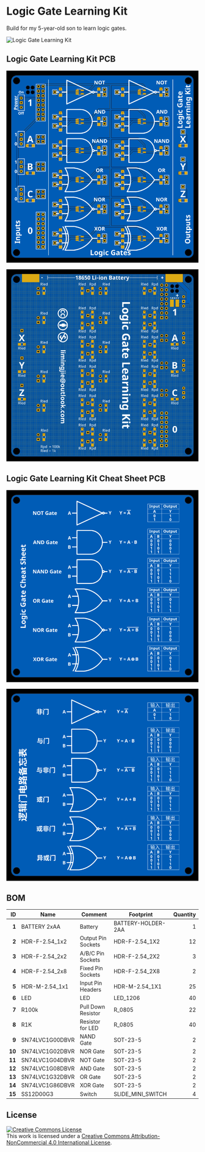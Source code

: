 # Logic Gate Learning Kit

Build for my 5-year-old son to learn logic gates.

![Logic Gate Learning Kit](Logic%20Gate%20Learning%20Kit.png)

## Logic Gate Learning Kit PCB

![Logic Gate Learning Kit Top](Logic%20Gate%20Learning%20Kit%20-%20Top.svg)

![Logic Gate Learning Kit Bottom](Logic%20Gate%20Learning%20Kit%20-%20Bottom.svg)

## Logic Gate Learning Kit Cheat Sheet PCB

![Logic Gate Learning Kit Cheat Sheet English](Logic%20Gate%20Learning%20Kit%20Cheat%20Sheet%20-%20English.svg)

![Logic Gate Learning Kit Cheat Sheet Chinese](Logic%20Gate%20Learning%20Kit%20Cheat%20Sheet%20-%20Chinese.svg)

## BOM

| **ID** | **Name**        | **Comment**        | **Footprint**      | **Quantity** |
| -----: | --------------- | ------------------ | ------------------ | -----------: |
|  **1** | BATTERY 2xAA    | Battery            | BATTERY-HOLDER-2AA |            1 |
|  **2** | HDR-F-2.54_1x2  | Output Pin Sockets | HDR-F-2.54_1X2     |           12 |
|  **3** | HDR-F-2.54_2x2  | A/B/C Pin Sockets  | HDR-F-2.54_2X2     |            3 |
|  **4** | HDR-F-2.54_2x8  | Fixed Pin Sockets  | HDR-F-2.54_2X8     |            2 |
|  **5** | HDR-M-2.54_1x1  | Input Pin Headers  | HDR-M-2.54_1X1     |           25 |
|  **6** | LED             | LED                | LED_1206           |           40 |
|  **7** | R100k           | Pull Down Resistor | R_0805             |           22 |
|  **8** | R1K             | Resistor for LED   | R_0805             |           40 |
|  **9** | SN74LVC1G00DBVR | NAND Gate          | SOT-23-5           |            2 |
| **10** | SN74LVC1G02DBVR | NOR Gate           | SOT-23-5           |            2 |
| **11** | SN74LVC1G04DBVR | NOT Gate           | SOT-23-5           |            2 |
| **12** | SN74LVC1G08DBVR | AND Gate           | SOT-23-5           |            2 |
| **13** | SN74LVC1G32DBVR | OR Gate            | SOT-23-5           |            2 |
| **14** | SN74LVC1G86DBVR | XOR Gate           | SOT-23-5           |            2 |
| **15** | SS12D00G3       | Switch             | SLIDE_MINI_SWITCH  |            4 |

## License

<a rel="license" href="http://creativecommons.org/licenses/by-nc/4.0/"><img alt="Creative Commons License" style="border-width:0" src="https://i.creativecommons.org/l/by-nc/4.0/88x31.png" /></a><br />This work is licensed under a <a rel="license" href="http://creativecommons.org/licenses/by-nc/4.0/">Creative Commons Attribution-NonCommercial 4.0 International License</a>.
